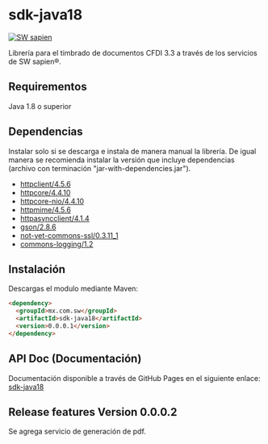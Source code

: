# sdk-java18
[![SW sapien](https://dka575ofm4ao0.cloudfront.net/pages-transactional_logos/retina/68712/SW_smarter-Servicios_web.png)](http://sw.com.mx/)

Librería para el timbrado de documentos CFDI 3.3 a través de los servicios de SW sapien®.

## Requirementos
Java 1.8 o superior

## Dependencias
Instalar solo si se descarga e instala de manera manual la librería. De igual manera se recomienda instalar la versión que incluye dependencias (archivo con terminación "jar-with-dependencies.jar").
*  [httpclient/4.5.6](https://mvnrepository.com/artifact/org.apache.httpcomponents/httpclient/4.5.6)
*  [httpcore/4.4.10](https://mvnrepository.com/artifact/org.apache.httpcomponents/httpcore/4.4.10)
*  [httpcore-nio/4.4.10](https://mvnrepository.com/artifact/org.apache.httpcomponents/httpcore-nio/4.4.10)
*  [httpmime/4.5.6](https://mvnrepository.com/artifact/org.apache.httpcomponents/httpmime/4.5.6)
*  [httpasyncclient/4.1.4](https://mvnrepository.com/artifact/org.apache.httpcomponents/httpasyncclient/4.1.4)
*  [gson/2.8.6](https://mvnrepository.com/artifact/com.google.code.gson/gson/2.8.6)
*  [not-yet-commons-ssl/0.3.11_1](https://mvnrepository.com/artifact/org.apache.servicemix.bundles/org.apache.servicemix.bundles.not-yet-commons-ssl/0.3.11_1)
*  [commons-logging/1.2](https://mvnrepository.com/artifact/commons-logging/commons-logging/1.2)

## Instalación
Descargas el modulo mediante Maven:
```html
<dependency>
  <groupId>mx.com.sw</groupId>
  <artifactId>sdk-java18</artifactId>
  <version>0.0.0.1</version>
</dependency>
```

## API Doc (Documentación)
Documentación disponible a través de GitHub Pages en el siguiente enlace: [sdk-java18](https://lunasoft.github.io/sdk-java18/)

## Release features Version 0.0.0.2
Se agrega servicio de generación de pdf.